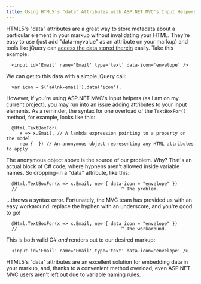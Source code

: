 ```yaml
---
title: Using HTML5's "data" Attributes with ASP.NET MVC's Input Helpers
---
```


HTML5's "data" attributes are a great way to store metadata about a particular
element in your markup without invalidating your HTML. They're easy to use (just
add "data-myvalue" as an attribute on your markup) and tools like jQuery can
[access the data stored therein][1] easily. Take this example:

      <input id='Email' name='Email' type='text' data-icon='envelope' />

We can get to this data with a simple jQuery call:

      var icon = $('a#lnk-email').data('icon');

However, if you're using ASP.NET MVC's input helpers (as I am on my current
project), you may run into an issue adding attributes to your input elements.
As a reminder, the syntax for one overload of the `TextBoxFor()` method, for
example, looks like this:

      @Html.TextBoxFor(
         x => x.Email, // A lambda expression pointing to a property on the model
         new {  }) // An anonymous object representing any HTML attributes to apply

The anonymous object above is the source of our problem. Why? That's an actual
block of C# code, where hyphens aren't allowed inside variable names. So
dropping-in a "data" attribute, like this:

      @Html.TextBoxFor(x => x.Email, new { data-icon = "envelope" })
      //                                       ^ The problem.

...throws a syntax error. Fortunately, the MVC team has provided us with an easy
workaround: replace the hyphen with an underscore, and you're good to go!

      @Html.TextBoxFor(x => x.Email, new { data_icon = "envelope" })
      //                                       ^ The workaround.

This is both valid C# _and_ renders out to our desired markup:

      <input id='Email' name='Email' type='text' data-icon='envelope' />

HTML5's "data" attributes are an excellent solution for embedding data in your
markup, and, thanks to a convenient method overload, even ASP.NET MVC users
aren't left out due to variable naming rules.

[1]: http://api.jquery.com/data/#data-html5
